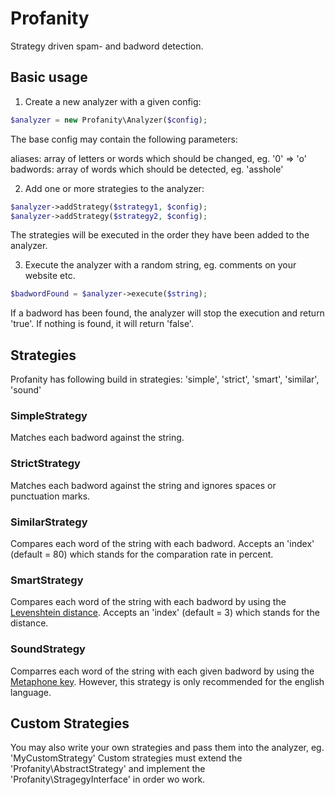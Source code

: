 # Profanity
Strategy driven spam- and badword detection.

## Basic usage

1. Create a new analyzer with a given config:

```php
$analyzer = new Profanity\Analyzer($config);
```

The base config may contain the following parameters: 

aliases: array of letters or words which should be changed, eg. '0' => 'o'
badwords: array of words which should be detected, eg. 'asshole'

2. Add one or more strategies to the analyzer:

```php
$analyzer->addStrategy($strategy1, $config);
$analyzer->addStrategy($strategy2, $config);
```

The strategies will be executed in the order they have been added to the analyzer.

3. Execute the analyzer with a random string, eg. comments on your website etc.

```php
$badwordFound = $analyzer->execute($string);
```

If a badword has been found, the analyzer will stop the execution and return 'true'. If nothing is found, it will return 'false'.

## Strategies

Profanity has following build in strategies: 'simple', 'strict', 'smart', 'similar', 'sound'

### SimpleStrategy
Matches each badword against the string.

### StrictStrategy
Matches each badword against the string and ignores spaces or punctuation marks.

### SimilarStrategy
Compares each word of the string with each badword.
Accepts an 'index' (default = 80) which stands for the comparation rate in percent.

### SmartStrategy
Compares each word of the string with each badword by using the [Levenshtein distance](https://en.wikipedia.org/wiki/Levenshtein_distance).
Accepts an 'index' (default = 3) which stands for the distance.

### SoundStrategy
Comparres each word of the string with each given badword by using the [Metaphone key](https://en.wikipedia.org/wiki/Metaphone).
However, this strategy is only recommended for the english language.

## Custom Strategies

You may also write your own strategies and pass them into the analyzer, eg. 'MyCustomStrategy'
Custom strategies must extend the 'Profanity\AbstractStrategy' and implement the 'Profanity\StragegyInterface' in order wo work.
